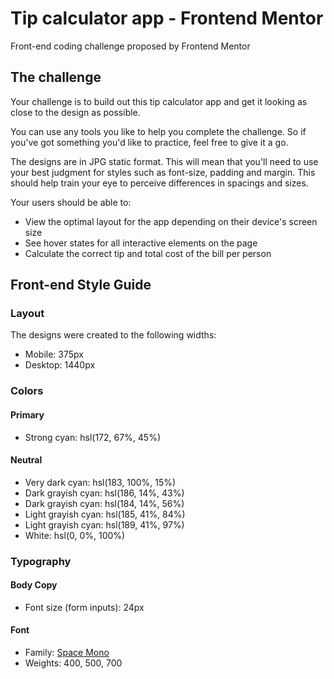 # Tip calculator app - Frontend Mentor

Front-end coding challenge proposed by Frontend Mentor

## The challenge

Your challenge is to build out this tip calculator app and get it looking as close to the design as possible.

You can use any tools you like to help you complete the challenge. So if you've got something you'd like to practice, feel free to give it a go.

The designs are in JPG static format. This will mean that you'll need to use your best judgment for styles such as font-size, padding and margin. This should help train your eye to perceive differences in spacings and sizes.

Your users should be able to:

- View the optimal layout for the app depending on their device's screen size
- See hover states for all interactive elements on the page
- Calculate the correct tip and total cost of the bill per person

## Front-end Style Guide

### Layout

The designs were created to the following widths:

- Mobile: 375px
- Desktop: 1440px

### Colors

#### Primary

- Strong cyan: hsl(172, 67%, 45%)

#### Neutral

- Very dark cyan: hsl(183, 100%, 15%)
- Dark grayish cyan: hsl(186, 14%, 43%)
- Dark grayish cyan: hsl(184, 14%, 56%)
- Light grayish cyan: hsl(185, 41%, 84%)
- Light grayish cyan: hsl(189, 41%, 97%)
- White: hsl(0, 0%, 100%)

### Typography

#### Body Copy

- Font size (form inputs): 24px

#### Font

- Family: [Space Mono](https://fonts.google.com/specimen/Space+Mono)
- Weights: 400, 500, 700
